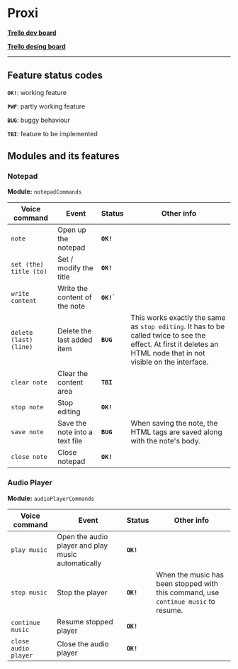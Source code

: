 # Proxi

**[Trello dev board](https://trello.com/b/Qc2EXxbk)**

**[Trello desing board](https://trello.com/b/1Qk7pepk/proxi-design-board)**

---

## Feature status codes

**`OK!`**: working feature

**`PWF`**: partly working feature

**`BUG`**: buggy behaviour

**`TBI`**: feature to be implemented

## Modules and its features

### Notepad

**Module:** `notepadCommands`

Voice command | Event | Status | Other info
------------- | ----- | ------ | ----------
`note` | Open up the notepad | **`OK!`**
`set (the) title (to)` | Set / modify the title | **`OK!`**
`write content` | Write the content of the note | **`OK!`**`
`delete (last) (line)` | Delete the last added item | **`BUG`** | This works exactly the same as `stop editing`. It has to be called twice to see the effect. At first it deletes an HTML node that in not visible on the interface.
`clear note` | Clear the content area | **`TBI`**
`stop note` | Stop editing | **`OK!`**
`save note` | Save the note into a text file | **`BUG`** | When saving the note, the HTML tags are saved along with the note's body.
`close note` | Close notepad | **`OK!`**

### Audio Player

**Module:** `audioPlayerCommands`

Voice command | Event | Status | Other info
------------- | ----- | ------ | ----------
`play music` | Open the audio player and play music automatically | **`OK!`**
`stop music` | Stop the player | **`OK!`** | When the music has been stopped with this command, use `continue music` to resume.
`continue music` | Resume stopped player | **`OK!`**
`close audio player` | Close the audio player| **`OK!`**
